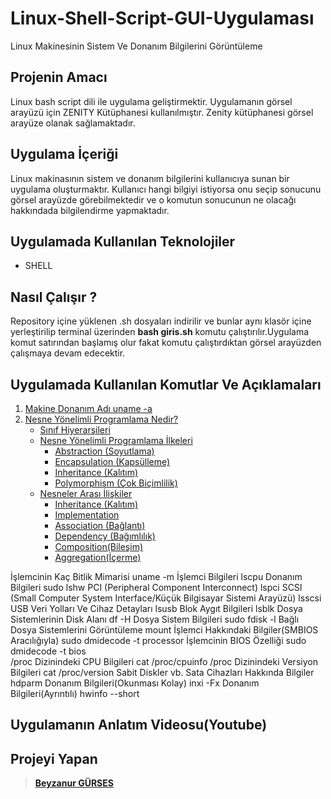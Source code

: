 # Linux-Shell-Script-GUI-Uygulaması
Linux Makinesinin Sistem Ve Donanım Bilgilerini Görüntüleme


## Projenin Amacı
Linux bash script dili ile uygulama geliştirmektir. Uygulamanın görsel arayüzü için  ZENITY Kütüphanesi kullanılmıştır. Zenity kütüphanesi görsel arayüze olanak sağlamaktadır.

## Uygulama  İçeriği
Linux makinasının sistem ve donanım bilgilerini kullanıcıya sunan bir uygulama oluşturmaktır. Kullanıcı hangi bilgiyi istiyorsa onu seçip sonucunu görsel arayüzde görebilmektedir ve o komutun sonucunun ne olacağı hakkındada bilgilendirme yapmaktadır. 

## Uygulamada Kullanılan Teknolojiler
 - SHELL

## Nasıl Çalışır ?
Repository içine yüklenen .sh dosyaları indirilir ve bunlar aynı klasör içine yerleştirilip terminal üzerinden **bash giris.sh** komutu çalıştırılır.Uygulama komut satırından başlamış olur fakat  komutu çalıştırdıktan görsel arayüzden çalışmaya devam edecektir.


## Uygulamada Kullanılan Komutlar Ve Açıklamaları
1. [Makine Donanım Adı  uname -a](#giriş-ve-tanışma)
2. [Nesne Yönelimli Programlama Nedir?](#nesne-yönelimli-programlama-nedir)
   - [Sınıf Hiyerarşileri](#sınıf-hiyerarşileri)
   - [Nesne Yönelimli Programlama İlkeleri](#nesne-yönelimli-programlama-i̇lkeleri)
     - [Abstraction (Soyutlama)](#encapsulation-kapsülleme)
     - [Encapsulation (Kapsülleme)](#abstraction-soyutlama)
     - [Inheritance (Kalıtım)](#inheritance-kalıtım)
     - [Polymorphism (Çok Biçimlilik)](#polymorphism-çok-biçimlilik)
   - [Nesneler Arası İlişkiler](#nesneler-arası-i̇lişkiler)
     - [Inheritance (Kalıtım)](#inheritance)
     - [Implementation](#implementation)
     - [Association (Bağlantı)](#association-bağlantı)
     - [Dependency (Bağımlılık)](#dependency-bağımlılık)
     - [Composition(Bileşim)](#compositionbileşim)
     - [Aggregation(İçerme)](#aggregationi̇çerme)


İşlemcinin Kaç Bitlik Mimarisi  uname -m
İşlemci Bilgileri  lscpu 
Donanım Bilgileri  sudo lshw 
PCI (Peripheral Component Interconnect)  lspci
SCSI (Small Computer System Interface/Küçük Bilgisayar Sistemi Arayüzü)   lsscsi
USB Veri Yolları Ve Cihaz Detayları   lsusb 
Blok Aygıt Bilgileri  lsblk
Dosya Sistemlerinin Disk Alanı  df -H 
Dosya Sistem Bilgileri  sudo  fdisk -l 
Bağlı Dosya Sistemlerini Görüntüleme  mount
İşlemci Hakkındaki Bilgiler(SMBIOS Aracılığıyla)  sudo dmidecode -t processor
İşlemcinin BIOS Özelliği    sudo dmidecode -t bios  
/proc Dizinindeki CPU Bilgileri   cat  /proc/cpuinfo
/proc Dizinindeki Versiyon Bilgileri   cat  /proc/version
Sabit Diskler vb. Sata Cihazları Hakkında Bilgiler  hdparm
Donanım Bilgileri(Okunması Kolay)   inxi -Fx 
Donanım Bilgileri(Ayrıntılı)  hwinfo  --short





## Uygulamanın Anlatım Videosu(Youtube)

## Projeyi Yapan
>**[Beyzanur GÜRSES](https://github.com/BEYZANURGURSES1036)**



 
     
